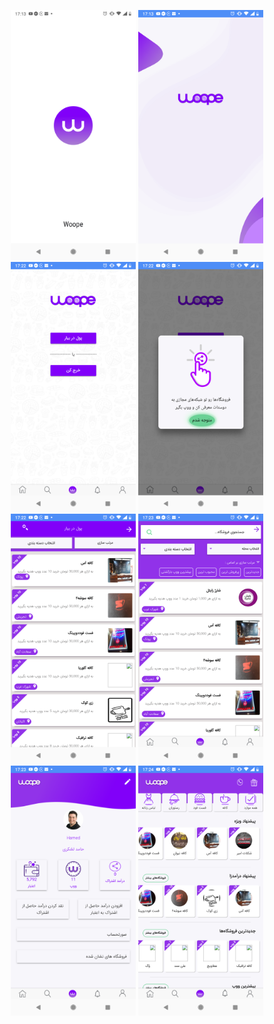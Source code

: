<p align="center">
  <img src="https://raw.githubusercontent.com/Hamedlq/woopeIonicApp/master/images/Screenshot_20191105-171351.png" width="200" title="intro">
   <img src="https://raw.githubusercontent.com/Hamedlq/woopeIonicApp/master/images/Screenshot_20191105-171400.png" width="200" title="splash">
  <img src="https://raw.githubusercontent.com/Hamedlq/woopeIonicApp/master/images/Screenshot_20191105-172209.png" width="200" title="select usage">
  <img src="https://raw.githubusercontent.com/Hamedlq/woopeIonicApp/master/images/Screenshot_20191105-172217.png" width="200" title="select usage definition">
  <img src="https://raw.githubusercontent.com/Hamedlq/woopeIonicApp/master/images/Screenshot_20191105-172229.png" width="200" title="Store lists">
  <img src="https://raw.githubusercontent.com/Hamedlq/woopeIonicApp/master/images/Screenshot_20191105-172303.png" width="200" title="Store lists filter">
  <img src="https://raw.githubusercontent.com/Hamedlq/woopeIonicApp/master/images/Screenshot_20191105-172358.png" width="200" title="User Profile">
  <img src="https://raw.githubusercontent.com/Hamedlq/woopeIonicApp/master/images/Screenshot_20191105-172425.png" width="200" title="Initial Page">
  
</p>
